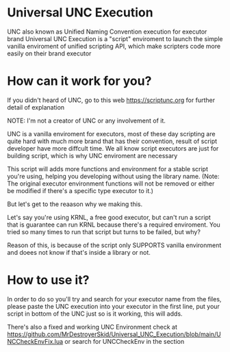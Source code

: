 # Universal UNC Execution
UNC also known as Unified Naming Convention execution for executor brand
Universal UNC Execution is a "script" enviroment to launch the simple vanilla enviroment of unified scripting API, which make scripters code more easily on their brand executor
# How can it work for you?
If you didn't heard of UNC, go to this web https://scriptunc.org for further detail of explanation

NOTE: I'm not a creator of UNC or any involvement of it.

UNC is a vanilla enviroment for executors, most of these day scripting are quite hard with much more brand that has their convention, result of script developer have more diffcult time. We all know script executors are just for building script, which is why UNC enviroment are necessary

This script will adds more functions and environment for a stable script you're using, helping you developing without using the library name. (Note: The original executor environment functions will not be removed or either be modified if there's a specific type executor to it.)

But let's get to the reaason why we making this.

Let's say you're using KRNL, a free good executor, but can't run a script that is guarantee can run KRNL because there's a required enviroment. You tried so many times to run that script but turns to be failed, but why?

Reason of this, is because of the script only SUPPORTS vanilla environment and doees not know if that's inside a library or not.

# How to use it?

In order to do so you'll try and search for your executor name from the files, please paste the UNC execution into your executor in the first line, put your script in bottom of the UNC just so is it working, this will adds.

There's also a fixed and working UNC Environment check at https://github.com/MrDestroyerSkid/Universal_UNC_Execution/blob/main/UNCCheckEnvFix.lua or search for UNCCheckEnv in the section
